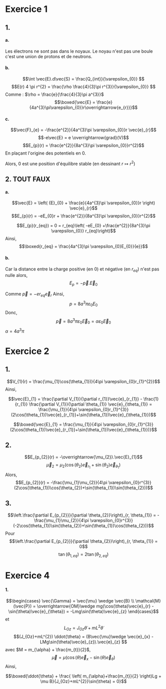 # Exercice 1
## 1.
#### a.
Les électrons ne sont pas dans le noyaux. 
Le noyau n'est pas une boule c'est une union de protons et de neutrons.

#### b.
$$\int \vec{E}.d\vec{S} = \frac{Q_{int}}{\varepsilon_{0}} $$
$$E(r) 4 \pi r^{2} = \frac{\rho  \frac{4}{3}\pi r^{3}}{\varepsilon_{0}} $$
Comme : $\rho = \frac{e}{\frac{4}{3}\pi a^{3}}$
$$\boxed{\vec{E} = \frac{e}{4a^{3}\pi\varepsilon_{0}}r\overrightarrow{e_{r}}}$$

#### c.
$$\vec{F}_{e} = -\frac{e^{2}}{4a^{3}\pi \varepsilon_{0}}r \vec{e}_{r}$$
$$-e\vec{E} = e \overrightarrow{grad}(V)$$
$$E_{p}(r) = \frac{e^{2}}{8a^{3}\pi \varepsilon_{0}}r^{2}$$
En plaçant l'origine des potentiels en $0$.

Alors, $0$ est une position d'équilibre stable (en dessinant $r \mapsto r^{2}$)
	
## 2. TOUT FAUX
#### a. 
$$\vec{E} = \left( {E}_{0} + \frac{e}{4a^{3}\pi \varepsilon_{0}}r \right) \vec{e}_{r}$$
$$E_{p}(r) = -eE_{0}r + \frac{e^{2}}{8a^{3}\pi \varepsilon_{0}}r^{2}$$

$$E_{p}(r_{eq}) = 0 = r_{eq}\left( -eE_{0} +\frac{e^{2}}{8a^{3}\pi \varepsilon_{0}} r_{eq}\right)$$
Ainsi, 
$$\boxed{r_{eq} = \frac{4a^{3}\pi \varepsilon_{0}E_{0}}{e}}$$

#### b.
Car la distance entre la charge positive (en 0) et négative (en $r_{eq}$) n'est pas nulle alors, 
$$E_{p} = -\vec{p}.\vec{E}_{0}$$

Comme $\vec{p} = -er_{eq}\vec{e}_{r}$
Ainsi, 
$$p = 8a^{3}\pi \varepsilon_{0}E_{0}$$
Donc, 
$$\vec{p} = 8a^{3}\pi \varepsilon_{0}\vec{E}_{0} = \alpha \varepsilon_{0} \vec{E}_{0}$$
$\alpha = 4a^{3}\pi$

# Exercice 2
## 1.
$$V_{1}(r) = \frac{\mu_{1}\cos(\theta_{1})}{4\pi \varepsilon_{0}r_{1}^{2}}$$
Ainsi, 

$$\vec{E}_{1} = \frac{\partial V_{1}}{\partial r_{1}}\vec{e}_{r_{1}} - \frac{1}{r_{1}} \frac{\partial V_{1}}{\partial \theta_{1}} \vec{e}_{\theta_{1}} = \frac{\mu_{1}}{4\pi \varepsilon_{0}r_{1}^{3}}(2\cos(\theta_{1})\vec{e}_{r_{1}}+\sin(\theta_{1})\vec{e}_{\theta_{1}})$$

$$\boxed{\vec{E}_{1} = \frac{\mu_{1}}{4\pi \varepsilon_{0}r_{1}^{3}}(2\cos(\theta_{1})\vec{e}_{r_{1}}+\sin(\theta_{1})\vec{e}_{\theta_{1}})}$$

## 2.
$$E_{p_{2}}(r) = -\overrightarrow{\mu_{2}}.\vec{E}_{1}$$
$$\vec{\mu}_{2} = \mu_{2}(\cos(\theta_{2})\vec{e}_{r_{1}}+\sin(\theta_{2})\vec{e}_{\theta_{1}})$$
Alors, 
$$E_{p_{2}}(r) = -\frac{\mu_{1}\mu_{2}}{4\pi \varepsilon_{0}r^{3}}(2\cos(\theta_{1})\cos(\theta_{2})+\sin(\theta_{1})\sin(\theta_{2}))$$



## 3.
$$\left.\frac{\partial E_{p_{2}}}{\partial \theta_{2}}\right)_{r, \theta_{1}} = -\frac{\mu_{1}\mu_{2}}{4\pi \varepsilon_{0}r^{3}}(-2\cos(\theta_{1})\sin(\theta_{2})+\sin(\theta_{1})\cos(\theta_{2}))$$
Pour
$$\left.\frac{\partial E_{p_{2}}}{\partial \theta_{2}}\right)_{r, \theta_{1}} = 0$$
$$\tan(\theta_{1, eq}) = 2\tan(\theta_{2, eq})$$

# Exercice 4
#### 1.
$$\begin{cases}
\vec{\Gamma} = \vec{\mu} \wedge \vec{B} \\
\mathcal{M}(\vec{P}) = \overrightarrow{OM}\wedge mg(\cos(\theta)\vec{e}_{r} -\sin(\theta)\vec{e}_{\theta}) = -Lmg\sin(\theta)\vec{e}_{z}
\end{cases}$$
et
$$L_{Oz}=J_{Oz}\dot{\theta}+mL^{2}\dot{\theta}$$
$$(J_{Oz}+mL^{2}) \ddot{\theta} = (B\vec{\mu}\wedge \vec{e}_{x} -LMg\sin(\theta)\vec{e}_{z}).\vec{e}_{z} $$
avec $M = m_{\alpha} + \frac{m_{t}}{2}$, 
$$\vec{\mu} = \mu(\cos(\theta)\vec{e}_{x}-\sin(\theta)\vec{e}_{\theta})$$
Ainsi,

$$\boxed{\ddot{\theta} + \frac{ \left( m_{\alpha}+\frac{m_{t}}{2} \right)Lg + \mu B}{J_{Oz}+mL^{2}}\sin(\theta) = 0}$$
